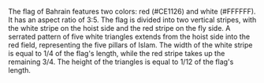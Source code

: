 The flag of Bahrain features two colors: red (#CE1126) and white (#FFFFFF). It has an aspect ratio of 3:5. The flag is divided into two vertical stripes, with the white stripe on the hoist side and the red stripe on the fly side. A serrated pattern of five white triangles extends from the hoist side into the red field, representing the five pillars of Islam. The width of the white stripe is equal to 1/4 of the flag's length, while the red stripe takes up the remaining 3/4. The height of the triangles is equal to 1/12 of the flag's length.